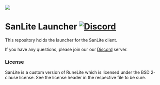 ![](https://i.imgur.com/DrOHIyS.png)
# SanLite Launcher [![Discord](https://img.shields.io/discord/301755382160818177.svg)](https://discord.gg/rRMNYz8)

This repository holds the launcher for the SanLite client.

If you have any questions, please join our our [Discord](https://discord.gg/rRMNYz8) server.

### License

SanLite is a custom version of RuneLite which is licensed under the BSD 2-clause license. See the license header in the respective file to be sure.
